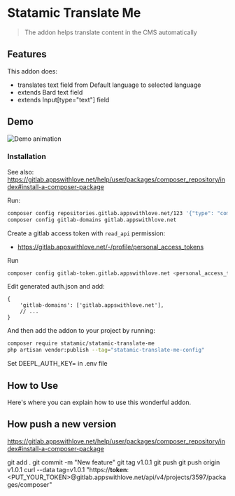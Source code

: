 # Statamic Translate Me

> The addon helps translate content in the CMS automatically

## Features

This addon does:

- translates text field from Default language to selected language
- extends Bard text field
- extends Input[type="text"] field

## Demo
![Demo animation](https://gitlab.appswithlove.net/statamic/statamic-translate-me/-/blob/master/demo.gif "Demo")

### Installation

See also: https://gitlab.appswithlove.net/help/user/packages/composer_repository/index#install-a-composer-package

Run:

```bash
composer config repositories.gitlab.appswithlove.net/123 '{"type": "composer", "url": "https://gitlab.appswithlove.net/api/v4/group/123/-/packages/composer/packages.json"}'
composer config gitlab-domains gitlab.appswithlove.net
```

Create a gitlab access token with `read_api` permission:

-   https://gitlab.appswithlove.net/-/profile/personal_access_tokens

Run

```bash
composer config gitlab-token.gitlab.appswithlove.net <personal_access_token>
```

Edit generated auth.json and add:

```json5
{
    'gitlab-domains': ['gitlab.appswithlove.net'],
    // ...
}
```

And then add the addon to your project by running:

```bash
composer require statamic/statamic-translate-me
php artisan vendor:publish --tag="statamic-translate-me-config"
```

Set DEEPL_AUTH_KEY= in .env file

## How to Use

Here's where you can explain how to use this wonderful addon.


## How push a new version

https://gitlab.appswithlove.net/help/user/packages/composer_repository/index#install-a-composer-package

git add .
git commit -m "New feature"
git tag v1.0.1
git push
git push origin v1.0.1
curl --data tag=v1.0.1 "https://__token__:<PUT_YOUR_TOKEN>@gitlab.appswithlove.net/api/v4/projects/3597/packages/composer"